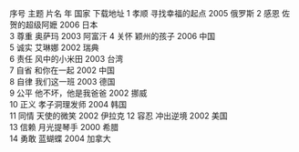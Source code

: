 序号	主题	片名	年	国家	下载地址
1	孝顺	寻找幸福的起点	2005	俄罗斯	
2	感恩	佐贺的超级阿嬷	2006	日本	
3	尊重	奥萨玛	2003	阿富汗	
4	关怀	颖州的孩子	2006	中国	
5	诚实	艾琳娜	2002	瑞典	
6	责任	风中的小米田	2003	台湾	
7	自省	和你在一起	2002	中国	
8	自律	我们这一班	2003	德国	
9	公平	他不坏，他是我爸爸	2002	挪威	
10	正义	孝子洞理发师	2004	韩国	
11	同情	天使的微笑	2002	伊拉克	
12	容忍	冲出逆境	2002	美国	
13	信赖	月光提琴手	2000	希腊	
14	勇敢	蓝蝴蝶	2004	加拿大	
